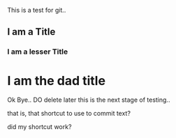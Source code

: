 
This is a test for git..

## I am a Title
### I am a lesser Title
# I am the dad title
Ok Bye.. DO delete later
this is the next stage of testing..

that is, that shortcut to use to commit text?


did my shortcut work?